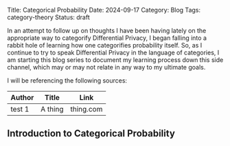 Title: Categorical Probability
Date: 2024-09-17
Category: Blog
Tags: category-theory
Status: draft

In an attempt to follow up on thoughts I have been having lately on the appropriate way to categorify Differential Privacy, I began falling into a rabbit hole of learning how one categorifies probability itself. So, as I continue to try to speak Differential Privacy in the language of categories, I am starting this blog series to document my learning process down this side channel, which may or may not relate in any way to my ultimate goals.

I will be referencing the following sources:

| Author | Title | Link |
| ------ | ----- | ----- |
| test 1 | A thing | thing.com |

## Introduction to Categorical Probability 